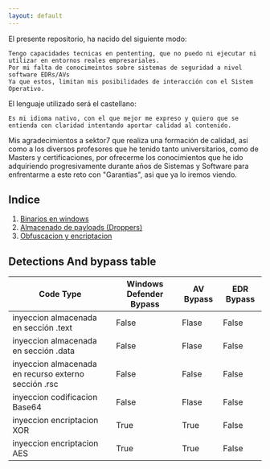 ```yaml
---
layout: default
---
```



El presente repositorio, ha nacido del siguiente modo:

```
Tengo capacidades tecnicas en pententing, que no puedo ni ejecutar ni utilizar en entornos reales empresariales.
Por mi falta de conocimeintos sobre sistemas de seguridad a nivel software EDRs/AVs
Ya que estos, limitan mis posibilidades de interacción con el Sistem Operativo.
```

El lenguaje utilizado será el castellano:

```
Es mi idioma nativo, con el que mejor me expreso y quiero que se entienda con claridad intentando aportar calidad al contenido.
```

Mis agradecimientos a sektor7 que realiza una formación de calidad, así como a los diversos profesores que he tenido tanto universitarios, como de Masters y certificaciones, por ofrecerme los conocimientos que he ido adquiriendo progresivamente durante años de Sistemas y Software para enfrentarme a este reto con "Garantias", asi que ya lo  iremos viendo.

## Indice
  1. [Binarios en windows](./Binario_windows.html)
  2. [Almacenado de payloads (Droppers)](./Droppers_codigo.html)
  3. [Obfuscacion y encriptacion](./Obfuscacion_encriptacion.html)

## Detections And bypass table

| Code Type  | Windows Defender Bypass | AV Bypass | EDR Bypass |
| ------------- | ------------- | ------------- | ------------- |
| inyeccion almacenada en sección .text  | False | Flase | False |
| inyeccion almacenada en sección .data  | False | Flase | False |
| inyeccion almacenada en recurso externo sección .rsc  | False | False | False |
| inyeccion codificacion Base64  | False | Flase | False | 
| inyeccion encriptacion XOR  | True | True | False | 
| inyeccion encriptacion AES  | True | True | False | 
